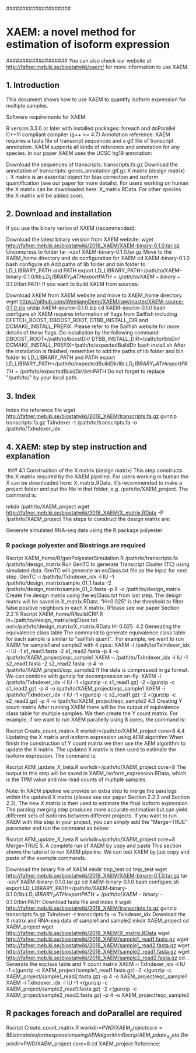 ####################
# XAEM: a novel method for estimation of isoform expression
###################
You can also check our website at http://fafner.meb.ki.se/biostatwiki/xaem/ for more information to use XAEM.

## 1. Introduction
This document shows how to use XAEM to quantify isoform expression for multiple samples.

Software requirements for XAEM:

R version 3.3.0 or later with installed packages: foreach and doParallel
C++11 compliant compiler (g++ >= 4.7)
Annotation reference: XAEM requires a fasta file of transcript sequences and a gtf file of transcript annotation. XAEM supports all kinds of reference and annotation for any species. In our paper XAEM uses the UCSC hg19 annotation:

Download the sequences of transcripts: transcripts.fa.gz
Download the annotation of transcripts: genes_annotation.gtf.gz
X matrix (design matrix) :  X matrix is an essential object for bias correction and isoform quantification (see our paper for more details). For users working on human the X matrix can be downloaded here: X_matrix.RData. For other species the X matrix will be added soon.

## 2. Download and installation
If you use the binary verion of XAEM (recommended):

Download the latest binary version from XAEM website:
wget http://fafner.meb.ki.se/biostatwiki/2018_XAEM/XAEM-binary-0.1.0.tar.gz
Uncompress to folder
tar -xzvf XAEM-binary-0.1.0.tar.gz
Move to the XAEM_home directory and do configuration for XAEM
cd XAEM-binary-0.1.0
bash configure.sh
Add paths of lib folder and bin folder to LD_LIBRARY_PATH and PATH
export LD_LIBRARY_PATH=/path/to/XAEM-binary-0.1.0/lib:$LD_LIBRARY_PATH
export PATH=/path/to/XAEM-binary-0.1.0/bin:$PATH
If you want to build XAEM from sources:

Download XAEM from XAEM website and move to XAEM_home directory
wget https://github.com/WenjiangDeng/XAEM/raw/master/XAEM-source-0.1.0.zip
unzip XAEM-source-0.1.0.zip
cd XAEM-source-0.1.0
bash configure.sh
XAEM requires information of flags from Sailfish including DFETCH_BOOST, DBOOST_ROOT, DTBB_INSTALL_DIR and DCMAKE_INSTALL_PREFIX. Please refer to the Sailfish website for more details of these flags.
Do installation by the following command:
DBOOST_ROOT=/path/to/boostDir/ DTBB_INSTALL_DIR=/path/to/tbbDir/ DCMAKE_INSTALL_PREFIX=/path/to/expectedBuildDir bash install.sh
After the installation is finished, remember to add the paths of lib folder and bin folder to LD_LIBRARY_PATH and PATH
export LD_LIBRARY_PATH=/path/to/expectedBuildDir/lib:$LD_LIBRARY_PATH
export PATH=/path/to/expectedBuildDir/bin:$PATH
Do not forget to replace "/path/to/" by your local path.

## 3. Index
Index the reference file
wget http://fafner.meb.ki.se/biostatwiki/2018_XAEM/transcripts.fa.gz
gunzip transcripts.fa.gz
TxIndexer -t /path/to/transcripts.fa -o /path/to/TxIndexer_idx
## 4. XAEM: step by step instruction and explanation
 ### 4.1 Construction of the X matrix (design matrix)
This step constructs the X matrix required by the XAEM pipeline. For users working in human the X can be downloaded here: X_matrix.RData. It's recommended to make a project folder and put the file in that folder, e.g. /path/to/XAEM_project. The command is:

mkdir /path/to/XAEM_project
wget http://fafner.meb.ki.se/biostatwiki/2018_XAEM/X_matrix.RData -P /path/to/XAEM_project
The steps to construct the design matrix are:

Generate simulated RNA-seq data using the R package polyester
### R package polyester and Biostrings are required
Rscript XAEM_home/R/genPolyesterSimulation.R /path/to/transcripts.fa /path/to/design_matrix
Run GenTC to generate Transcript Cluster (TC) using simulated data. GenTC will generate an eqClass.txt file as the input for next step.
GenTC -i /path/to/TxIndexer_idx -l IU -1 /path/to/design_matrix/sample_01_1.fasta -2 /path/to/design_matrix/sample_01_2.fasta -p 8 -o /path/to/design_matrix
Create the design matrix using the eqClass.txt from last step. The design matrix will be saved in X_matrix.RData. "H=0.025" is the threshold to filter false positive neighbors in each X matrix. (Please see our paper Section 2.2.1)
Rscript XAEM_home/R/buildCRP.R in=/path/to/design_matrix/eqClass.txt out=/path/to/design_matrix/X_matrix.RData H=0.025
 4.2 Generating the equivalence class table
The command to generate equivalence class table for each sample is similar to "sailfish quant".  For example, we want to run XAEM for sample1 and sample2 with 4 cpus:
XAEM -i /path/to/TxIndexer_idx -l IU -1 s1_read1.fasta -2 s1_read2.fasta -p 4 -o /path/to/XAEM_project/eqc_sample1
XAEM -i /path/to/TxIndexer_idx -l IU -1 s2_read1.fasta -2 s2_read2.fasta -p 4 -o /path/to/XAEM_project/eqc_sample2
If the data is compressed in gz format. We can combine with gunzip for decompression on-fly:
XAEM -i /path/to/TxIndexer_idx -l IU -1 <(gunzip -c s1_read1.gz) -2 <(gunzip -c s1_read2.gz) -p 4 -o /path/to/XAEM_project/eqc_sample1
XAEM -i /path/to/TxIndexer_idx -l IU -1 <(gunzip -c s2_read1.gz) -2 <(gunzip -c s2_read2.gz) -p 4 -o /path/to/XAEM_project/eqc_sample2
4.3 Creating Y count matrix
After running XAEM there will be the output of equivalence class table for multiple samples. We then create the Y count matrix. For example, if we want to run XAEM parallelly using 8 cores, the command is:

Rscript Create_count_matrix.R workdir=/path/to/XAEM_project core=8
4.4 Updating the X matrix and isoform expression using AEM algorithm
When finish the construction of Y count matrix we then use the AEM algorithm to update the X matrix. The updated X matrix is then used to estimate the isoform expression. The command is:

Rscript AEM_update_X_beta.R workdir=/path/to/XAEM_project core=8
The output in this step will be saved in XAEM_isoform_expression.RData, which is the TPM value and raw read counts of multiple samples.

Note: In XAEM pipeline we provide an extra step to merge the paralogs within the updated X matrix (please see our paper Section 2.2.3 and Section 2.3). The new X matrix is then used to estimate the final isoform expression. The paralog merging step produces more accurate estimation but can yield different sets of isoforms between different projects. If you want to run XAEM with this step in your project, you can simply add the "Merge=TRUE" parameter and run the command as below:

Rscript AEM_update_X_beta.R workdir=/path/to/XAEM_project core=8 Merge=TRUE
5. A complete run of XAEM by copy and paste
This section shows the tutorial to run XAEM pipeline. We can test XAEM by just copy and paste of the example commands.

Download the binary file of XAEM
mkdir tmp_test
cd tmp_test
wget http://fafner.meb.ki.se/biostatwiki/2018_XAEM/XAEM-binary-0.1.0.tar.gz
tar -xzvf XAEM-binary-0.1.0.tar.gz
cd XAEM-binary-0.1.0
bash configure.sh
export LD_LIBRARY_PATH=/path/to/XAEM-binary-0.1.0/lib:$LD_LIBRARY_PATH
export PATH=/path/to/XAEM-binary-0.1.0/bin:$PATH
Download fasta file and index it
wget http://fafner.meb.ki.se/biostatwiki/2018_XAEM/transcripts.fa.gz
gunzip transcripts.fa.gz
TxIndexer -t transcripts.fa -o TxIndexer_idx
Download the X matrix and RNA-seq data of sample1 and sample2
mkdir XAEM_project
cd XAEM_project
wget http://fafner.meb.ki.se/biostatwiki/2018_XAEM/X_matrix.RData
wget http://fafner.meb.ki.se/biostatwiki/2018_XAEM/sample1_read1.fasta.gz
wget http://fafner.meb.ki.se/biostatwiki/2018_XAEM/sample1_read2.fasta.gz
wget http://fafner.meb.ki.se/biostatwiki/2018_XAEM/sample2_read1.fasta.gz
wget http://fafner.meb.ki.se/biostatwiki/2018_XAEM/sample2_read2.fasta.gz
cd ..
Generate the eqclass table and Y count matrix
XAEM -i TxIndexer_idx -l IU -1 <(gunzip -c XAEM_project/sample1_read1.fasta.gz) -2 <(gunzip -c XAEM_project/sample1_read2.fasta.gz) -p 4 -o XAEM_project/eqc_sample1
XAEM -i TxIndexer_idx -l IU -1 <(gunzip -c XAEM_project/sample2_read1.fasta.gz) -2 <(gunzip -c XAEM_project/sample2_read2.fasta.gz) -p 4 -o XAEM_project/eqc_sample2
## R packages foreach and doParallel are required
Rscript Create_count_matrix.R workdir=$PWD/XAEM_project core=8
Estimate isoform expression using AEM algorithm
Rscript AEM_update_X_beta.R workdir=$PWD/XAEM_project core=8
cd XAEM_project
Reference:

